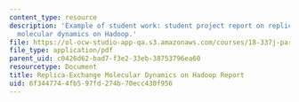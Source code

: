 ```yaml
---
content_type: resource
description: 'Example of student work: student project report on replica-exchange
  molecular dynamics on Hadoop.'
file: https://ol-ocw-studio-app-qa.s3.amazonaws.com/courses/18-337j-parallel-computing-fall-2011/6f3447744fb597fd274b70ecc430f956_MIT18_337JF11_Hadoop_rpt.pdf
file_type: application/pdf
parent_uid: c0426d62-bad7-f3e2-33eb-38753796ea60
resourcetype: Document
title: Replica-Exchange Molecular Dynamics on Hadoop Report
uid: 6f344774-4fb5-97fd-274b-70ecc430f956
---
```

